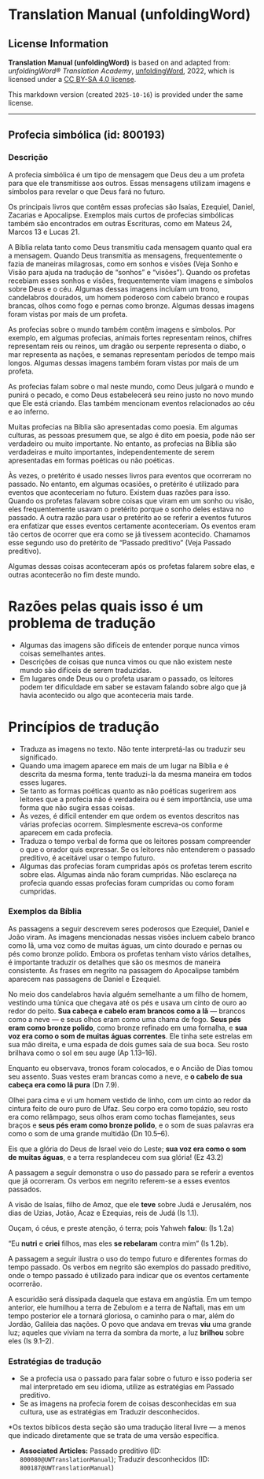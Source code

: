 # Translation Manual (unfoldingWord)

## License Information

**Translation Manual (unfoldingWord)** is based on and adapted from: _unfoldingWord® Translation Academy_, [unfoldingWord](https://unfoldingword.org/utw), 2022, which is licensed under a [CC BY-SA 4.0 license](https://creativecommons.org/licenses/by-sa/4.0/legalcode.en).

This markdown version (created `2025-10-16`) is provided under the same license.



--------------------------------

## Profecia simbólica (id: 800193)

### Descrição

A profecia simbólica é um tipo de mensagem que Deus deu a um profeta para que ele transmitisse aos outros. Essas mensagens utilizam imagens e símbolos para revelar o que Deus fará no futuro.

Os principais livros que contêm essas profecias são Isaías, Ezequiel, Daniel, Zacarias e Apocalipse. Exemplos mais curtos de profecias simbólicas também são encontrados em outras Escrituras, como em Mateus 24, Marcos 13 e Lucas 21\.

A Bíblia relata tanto como Deus transmitiu cada mensagem quanto qual era a mensagem. Quando Deus transmitia as mensagens, frequentemente o fazia de maneiras milagrosas, como em sonhos e visões (Veja Sonho e Visão para ajuda na tradução de “sonhos” e “visões”). Quando os profetas recebiam esses sonhos e visões, frequentemente viam imagens e símbolos sobre Deus e o céu. Algumas dessas imagens incluíam um trono, candelabros dourados, um homem poderoso com cabelo branco e roupas brancas, olhos como fogo e pernas como bronze. Algumas dessas imagens foram vistas por mais de um profeta.

As profecias sobre o mundo também contêm imagens e símbolos. Por exemplo, em algumas profecias, animais fortes representam reinos, chifres representam reis ou reinos, um dragão ou serpente representa o diabo, o mar representa as nações, e semanas representam períodos de tempo mais longos. Algumas dessas imagens também foram vistas por mais de um profeta.

As profecias falam sobre o mal neste mundo, como Deus julgará o mundo e punirá o pecado, e como Deus estabelecerá seu reino justo no novo mundo que Ele está criando. Elas também mencionam eventos relacionados ao céu e ao inferno.

Muitas profecias na Bíblia são apresentadas como poesia. Em algumas culturas, as pessoas presumem que, se algo é dito em poesia, pode não ser verdadeiro ou muito importante. No entanto, as profecias na Bíblia são verdadeiras e muito importantes, independentemente de serem apresentadas em formas poéticas ou não poéticas.

Às vezes, o pretérito é usado nesses livros para eventos que ocorreram no passado. No entanto, em algumas ocasiões, o pretérito é utilizado para eventos que aconteceriam no futuro. Existem duas razões para isso. Quando os profetas falavam sobre coisas que viram em um sonho ou visão, eles frequentemente usavam o pretérito porque o sonho deles estava no passado. A outra razão para usar o pretérito ao se referir a eventos futuros era enfatizar que esses eventos certamente aconteceriam. Os eventos eram tão certos de ocorrer que era como se já tivessem acontecido. Chamamos esse segundo uso do pretérito de “Passado preditivo” (Veja Passado preditivo).

Algumas dessas coisas aconteceram após os profetas falarem sobre elas, e outras acontecerão no fim deste mundo.

Razões pelas quais isso é um problema de tradução
=================================================

* Algumas das imagens são difíceis de entender porque nunca vimos coisas semelhantes antes.
* Descrições de coisas que nunca vimos ou que não existem neste mundo são difíceis de serem traduzidas.
* Em lugares onde Deus ou o profeta usaram o passado, os leitores podem ter dificuldade em saber se estavam falando sobre algo que já havia acontecido ou algo que aconteceria mais tarde.

Princípios de tradução
======================

* Traduza as imagens no texto. Não tente interpretá\-las ou traduzir seu significado.
* Quando uma imagem aparece em mais de um lugar na Bíblia e é descrita da mesma forma, tente traduzi\-la da mesma maneira em todos esses lugares.
* Se tanto as formas poéticas quanto as não poéticas sugerirem aos leitores que a profecia não é verdadeira ou é sem importância, use uma forma que não sugira essas coisas.
* Às vezes, é difícil entender em que ordem os eventos descritos nas várias profecias ocorrem. Simplesmente escreva\-os conforme aparecem em cada profecia.
* Traduza o tempo verbal de forma que os leitores possam compreender o que o orador quis expressar. Se os leitores não entenderem o passado preditivo, é aceitável usar o tempo futuro.
* Algumas das profecias foram cumpridas após os profetas terem escrito sobre elas. Algumas ainda não foram cumpridas. Não esclareça na profecia quando essas profecias foram cumpridas ou como foram cumpridas.

### Exemplos da Bíblia

As passagens a seguir descrevem seres poderosos que Ezequiel, Daniel e João viram. As imagens mencionadas nessas visões incluem cabelo branco como lã, uma voz como de muitas águas, um cinto dourado e pernas ou pés como bronze polido. Embora os profetas tenham visto vários detalhes, é importante traduzir os detalhes que são os mesmos de maneira consistente. As frases em negrito na passagem do Apocalipse também aparecem nas passagens de Daniel e Ezequiel.

No meio dos candelabros havia alguém semelhante a um filho de homem, vestindo uma túnica que chegava até os pés e usava um cinto de ouro ao redor do peito. **Sua cabeça e cabelo eram brancos como a lã** — brancos como a neve — e seus olhos eram como uma chama de fogo. **Seus pés eram como bronze polido**, como bronze refinado em uma fornalha, e **sua voz era como o som de muitas águas correntes**. Ele tinha sete estrelas em sua mão direita, e uma espada de dois gumes saía de sua boca. Seu rosto brilhava como o sol em seu auge (Ap 1\.13–16\).

Enquanto eu observava, tronos foram colocados, e o Ancião de Dias tomou seu assento. Suas vestes eram brancas como a neve, e **o cabelo de sua cabeça era como lã pura** (Dn 7\.9\).

Olhei para cima e vi um homem vestido de linho, com um cinto ao redor da cintura feito de ouro puro de Ufaz. Seu corpo era como topázio, seu rosto era como relâmpago, seus olhos eram como tochas flamejantes, seus braços e **seus pés eram como bronze polido**, e o som de suas palavras era como o som de uma grande multidão (Dn 10\.5–6\).

Eis que a glória do Deus de Israel veio do Leste; **sua voz era como o som de muitas águas**, e a terra resplandeceu com sua glória! (Ez 43\.2\)

A passagem a seguir demonstra o uso do passado para se referir a eventos que já ocorreram. Os verbos em negrito referem\-se a esses eventos passados.

A visão de Isaías, filho de Amoz, que ele **teve** sobre Judá e Jerusalém, nos dias de Uzias, Jotão, Acaz e Ezequias, reis de Judá (Is 1\.1\).

Ouçam, ó céus, e preste atenção, ó terra; pois Yahweh **falou**: (Is 1\.2a)

“Eu **nutri** e **criei** filhos, mas eles **se rebelaram** contra mim” (Is 1\.2b).

A passagem a seguir ilustra o uso do tempo futuro e diferentes formas do tempo passado. Os verbos em negrito são exemplos do passado preditivo, onde o tempo passado é utilizado para indicar que os eventos certamente ocorrerão.

A escuridão será dissipada daquela que estava em angústia. Em um tempo anterior, ele humilhou a terra de Zebulom e a terra de Naftali, mas em um tempo posterior ele a tornará gloriosa, o caminho para o mar, além do Jordão, Galileia das nações. O povo que andava em trevas **viu** uma grande luz; aqueles que viviam na terra da sombra da morte, a luz **brilhou** sobre eles (Is 9\.1–2\).

### Estratégias de tradução

* Se a profecia usa o passado para falar sobre o futuro e isso poderia ser mal interpretado em seu idioma, utilize as estratégias em Passado preditivo.
* Se as imagens na profecia forem de coisas desconhecidas em sua cultura, use as estratégias em Traduzir desconhecidos.

  
\*Os textos bíblicos desta seção são uma tradução literal livre — a menos que indicado diretamente que se trata de uma versão específica.  
  

* **Associated Articles:** Passado preditivo (ID: `800080@UWTranslationManual`); Traduzir desconhecidos (ID: `800187@UWTranslationManual`)

